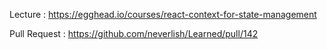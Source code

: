 Lecture : https://egghead.io/courses/react-context-for-state-management

Pull Request : https://github.com/neverlish/Learned/pull/142
